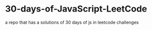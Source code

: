 # 30-days-of-JavaScript-LeetCode
a repo that has a solutions of 30 days of js in leetcode challenges
